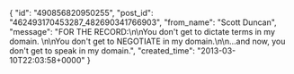  {
   "id": "490856820950255",
   "post_id": "462493170453287_482690341766903",
   "from_name": "Scott Duncan",
   "message": "FOR THE RECORD:\n\nYou don't get to dictate terms in my domain. \n\nYou don't get to NEGOTIATE in my domain.\n\n...and now, you don't get to speak in my domain.",
   "created_time": "2013-03-10T22:03:58+0000"
 }
